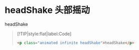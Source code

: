 # headShake 头部摇动

<p class="animated infinite headShake">headShake</p>

> [!TIP|style:flat|label:Code]
>
> ```html
> <p class="animated infinite headShake">headShake</p>
> ```